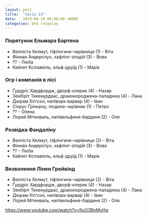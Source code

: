 ```yaml
---
layout: post
title:  "Сесія 13"
date:   2019-08-18 00:00:00 +0000
categories: Dnd roleplay
---
```


### Порятунок Ельмара Бартена
* Велліста Хелмут, тіфлінгиня-чарівниця (1) - Віта
* Фіннан Андерспун, хафлінг-злодій (3) - Вова
* ?? - Люба
* Кейлет Ксілавіель, ельф-друїд (1) - Марік

### Огр і компанія в лісі
* Ґурдріс Хардфордж, дворф-клерик (4) - Назар
* Зенбіріт Текенурдаас, драконороджена-паладінка (4) - Лана
* Дюрам Хіггсон, напіворк-варвар (4) - Іван
* Сіорус Ґрінкроу, людина-чарівник (1) - Петро
* ?? - Олена
* Лорей Мітенваль, напівельфиня-бардиня (2) - Оля

### Розвідка Фандаліну
* Велліста Хелмут, тіфлінгиня-чарівниця (2) - Віта
* Фіннан Андерспун, хафлінг-злодій (3) - Вова
* ?? - Люба
* Кейлет Ксілавіель, ельф-друїд (1) - Марік

### Визволення Лінен Грейвінд
* Велліста Хелмут, тіфлінгиня-чарівниця (2) - Віта
* Ґурдріс Хардфордж, дворф-клерик (4) - Назар
* Зенбіріт Текенурдаас, драконороджена-паладінка (4) - Лана
* Дюрам Хіггсон, напіворк-варвар (4) - Іван
* Лорей Мітенваль, напівельфиня-бардиня (2) - Оля

https://www.youtube.com/watch?v=fIuO3RpMvHg
